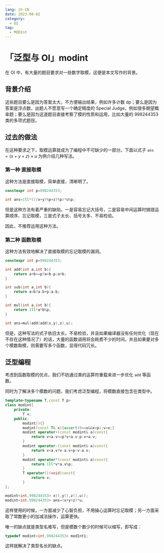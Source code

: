 ```yaml
---
lang: zh-CN
date: 2023-08-02
category:
  - OI
tag:
  - MODInt
---
```


# 「泛型与 OI」modint

在 OI 中，有大量的题目要求对一些数字取模，这便是本文写作的背景。

## 背景介绍

这些题目要么是因为答案太大，不方便输出结果，例如许多计数 dp；要么是因为答案是浮点数，出题人不愿意写一个确定精度的 Special Judge，例如很多期望概率题；要么是因为这道题目直接考察了模的性质和运用，比如大量的 998244353 类的多项式题目。
<!-- more -->
## 过去的做法

在这种要求之下，取模运算就成为了编程中不可缺少的一部分。下面以式子 $\texttt{ans}=(x+y+z)\times u$ 为例介绍几种写法。

### 第一种 直接取模

这种方法是直接取模，简单直接，清晰明了。

```cpp
constexpr int p=998244353;

int ans=1ll*(((x+y)%p+z)%p)*u%p;
```

但是这种方法有着严重的缺陷，一是容易忘记大括号，二是容易中间运算时搞错运算顺序、忘记取模，三是式子太长、括号太多、不易检验。

因此，不推荐运用这种方法。

### 第二种 函数取模

这种方法有效地解决了直接取模的忘记取模的漏洞。

```cpp
constexpr int p=998244353;

int add(int a,int b){
	return a+b>=p?a+b-p:a+b;
}

int sub(int a,int b){
	return a<b?a-b+p:a-b;
}

int mul(int a,int b){
	return 1ll*a*b%p;
}

int ans=mul(add(add(x,y),z),u);
```

但是，这种写法的式子依旧太长，不易检验，并且如果编译器没有任何优化（现在不存在这种情况了）的话，大量的函数调用将会耗费不少的时间。并且如果要对多个模数取模，则需要写多个函数，显得代码冗长。

## 泛型编程

考虑到函数取模的优点，我们不妨通过类的运算符重载来进一步优化 `add` 等函数。

同时为了解决多个模数的问题，我们考虑泛型编程，将模数直接包含在类型中。

```cpp
template<typename T,const T p>
class modint{
	private:
		T v;
	public:
		modint(){}
		modint(const T& x){assert(0<=x&&x<p);v=x;}
		modint operator+(const modint& a)const{
			return v+a.v>=p?v+a.v-p:v+a.v;
		}
		modint operator-(const modint& a)const{
			return v<a.v?v-a.v+p:v-a.v;
		}
		modint operator*(const modint& a)const{
			return 1ll*v*a.v%p;
		}
		T operator()(void)const{
			return v;
		}
};

modint<int,998244353> x(),y(),z(),u();
modint<int,998244353> ans=(x+y+z)*u;
```

这样使用的时候，一方面减少了心智负担，不用操心运算时忘记取模；另一方面采取了常数更小的加减法操作，运算更快。

唯一的缺点就是类型名难写，但是模数个数少的时候可以缩写，即写成：

```cpp
typedef modint<int,998244353> modInt1;
```

这样就解决了类型名长的缺点。